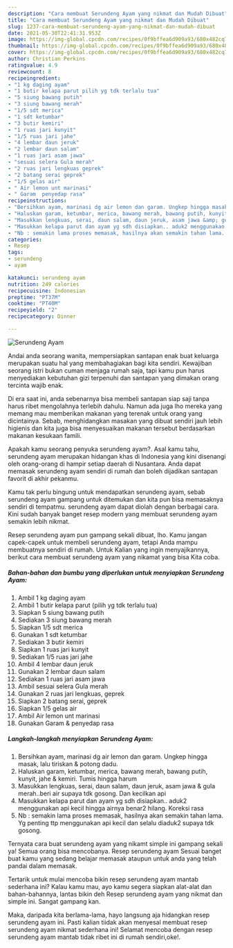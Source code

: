 ```yaml
---
description: "Cara membuat Serundeng Ayam yang nikmat dan Mudah Dibuat"
title: "Cara membuat Serundeng Ayam yang nikmat dan Mudah Dibuat"
slug: 1237-cara-membuat-serundeng-ayam-yang-nikmat-dan-mudah-dibuat
date: 2021-05-30T22:41:31.953Z
image: https://img-global.cpcdn.com/recipes/0f9bffea6d909a93/680x482cq70/serundeng-ayam-foto-resep-utama.jpg
thumbnail: https://img-global.cpcdn.com/recipes/0f9bffea6d909a93/680x482cq70/serundeng-ayam-foto-resep-utama.jpg
cover: https://img-global.cpcdn.com/recipes/0f9bffea6d909a93/680x482cq70/serundeng-ayam-foto-resep-utama.jpg
author: Christian Perkins
ratingvalue: 4.9
reviewcount: 8
recipeingredient:
- "1 kg daging ayam"
- "1 butir kelapa parut pilih yg tdk terlalu tua"
- "5 siung bawang putih"
- "3 siung bawang merah"
- "1/5 sdt merica"
- "1 sdt ketumbar"
- "3 butir kemiri"
- "1 ruas jari kunyit"
- "1/5 ruas jari jahe"
- "4 lembar daun jeruk"
- "2 lembar daun salam"
- "1 ruas jari asam jawa"
- "sesuai selera Gula merah"
- "2 ruas jari lengkuas geprek"
- "2 batang serai geprek"
- "1/5 gelas air"
- " Air lemon unt marinasi"
- " Garam  penyedap rasa"
recipeinstructions:
- "Bersihkan ayam, marinasi dg air lemon dan garam. Ungkep hingga masak, lalu tiriskan &amp; potong dadu."
- "Haluskan garam, ketumbar, merica, bawang merah, bawang putih, kunyit, jahe &amp; kemiri. Tumis hingga harum"
- "Masukkan lengkuas, serai, daun salam, daun jeruk, asam jawa &amp; gula merah..beri air supaya tdk gosong. Dan kecilkan api"
- "Masukkan kelapa parut dan ayam yg sdh disiapkan.. aduk2 menggunakan api kecil hingga airnya benar2 hilang. Koreksi rasa"
- "Nb : semakin lama proses memasak, hasilnya akan semakin tahan lama. Yg penting ttp menggunakan api kecil dan selalu diaduk2 supaya tdk gosong."
categories:
- Resep
tags:
- serundeng
- ayam

katakunci: serundeng ayam 
nutrition: 249 calories
recipecuisine: Indonesian
preptime: "PT37M"
cooktime: "PT40M"
recipeyield: "2"
recipecategory: Dinner

---
```



![Serundeng Ayam](https://img-global.cpcdn.com/recipes/0f9bffea6d909a93/680x482cq70/serundeng-ayam-foto-resep-utama.jpg)

Andai anda seorang wanita, mempersiapkan santapan enak buat keluarga merupakan suatu hal yang membahagiakan bagi kita sendiri. Kewajiban seorang istri bukan cuman menjaga rumah saja, tapi kamu pun harus menyediakan kebutuhan gizi terpenuhi dan santapan yang dimakan orang tercinta wajib enak.

Di era  saat ini, anda sebenarnya bisa membeli santapan siap saji tanpa harus ribet mengolahnya terlebih dahulu. Namun ada juga lho mereka yang memang mau memberikan makanan yang terenak untuk orang yang dicintainya. Sebab, menghidangkan masakan yang dibuat sendiri jauh lebih higienis dan kita juga bisa menyesuaikan makanan tersebut berdasarkan makanan kesukaan famili. 



Apakah kamu seorang penyuka serundeng ayam?. Asal kamu tahu, serundeng ayam merupakan hidangan khas di Indonesia yang kini disenangi oleh orang-orang di hampir setiap daerah di Nusantara. Anda dapat memasak serundeng ayam sendiri di rumah dan boleh dijadikan santapan favorit di akhir pekanmu.

Kamu tak perlu bingung untuk mendapatkan serundeng ayam, sebab serundeng ayam gampang untuk ditemukan dan kita pun bisa memasaknya sendiri di tempatmu. serundeng ayam dapat diolah dengan berbagai cara. Kini sudah banyak banget resep modern yang membuat serundeng ayam semakin lebih nikmat.

Resep serundeng ayam pun gampang sekali dibuat, lho. Kamu jangan capek-capek untuk membeli serundeng ayam, tetapi Anda mampu membuatnya sendiri di rumah. Untuk Kalian yang ingin menyajikannya, berikut cara membuat serundeng ayam yang nikamat yang bisa Kita coba.

<!--inarticleads1-->

##### Bahan-bahan dan bumbu yang diperlukan untuk menyiapkan Serundeng Ayam:

1. Ambil 1 kg daging ayam
1. Ambil 1 butir kelapa parut (pilih yg tdk terlalu tua)
1. Siapkan 5 siung bawang putih
1. Sediakan 3 siung bawang merah
1. Siapkan 1/5 sdt merica
1. Gunakan 1 sdt ketumbar
1. Sediakan 3 butir kemiri
1. Siapkan 1 ruas jari kunyit
1. Sediakan 1/5 ruas jari jahe
1. Ambil 4 lembar daun jeruk
1. Gunakan 2 lembar daun salam
1. Sediakan 1 ruas jari asam jawa
1. Ambil sesuai selera Gula merah
1. Gunakan 2 ruas jari lengkuas, geprek
1. Siapkan 2 batang serai, geprek
1. Siapkan 1/5 gelas air
1. Ambil  Air lemon unt marinasi
1. Gunakan  Garam &amp; penyedap rasa




<!--inarticleads2-->

##### Langkah-langkah menyiapkan Serundeng Ayam:

1. Bersihkan ayam, marinasi dg air lemon dan garam. Ungkep hingga masak, lalu tiriskan &amp; potong dadu.
1. Haluskan garam, ketumbar, merica, bawang merah, bawang putih, kunyit, jahe &amp; kemiri. Tumis hingga harum
1. Masukkan lengkuas, serai, daun salam, daun jeruk, asam jawa &amp; gula merah..beri air supaya tdk gosong. Dan kecilkan api
1. Masukkan kelapa parut dan ayam yg sdh disiapkan.. aduk2 menggunakan api kecil hingga airnya benar2 hilang. Koreksi rasa
1. Nb : semakin lama proses memasak, hasilnya akan semakin tahan lama. Yg penting ttp menggunakan api kecil dan selalu diaduk2 supaya tdk gosong.




Ternyata cara buat serundeng ayam yang nikamt simple ini gampang sekali ya! Semua orang bisa mencobanya. Resep serundeng ayam Sesuai banget buat kamu yang sedang belajar memasak ataupun untuk anda yang telah pandai dalam memasak.

Tertarik untuk mulai mencoba bikin resep serundeng ayam mantab sederhana ini? Kalau kamu mau, ayo kamu segera siapkan alat-alat dan bahan-bahannya, lantas bikin deh Resep serundeng ayam yang nikmat dan simple ini. Sangat gampang kan. 

Maka, daripada kita berlama-lama, hayo langsung aja hidangkan resep serundeng ayam ini. Pasti kalian tiidak akan menyesal membuat resep serundeng ayam nikmat sederhana ini! Selamat mencoba dengan resep serundeng ayam mantab tidak ribet ini di rumah sendiri,oke!.

